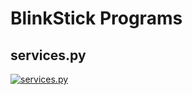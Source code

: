 # BlinkStick Programs

## services.py

[![services.py](http://img.youtube.com/vi/imcSdSMpweQ/0.jpg)](http://www.youtube.com/watch?v=imcSdSMpweQ "Internet service monitoring with Blink Stick")

